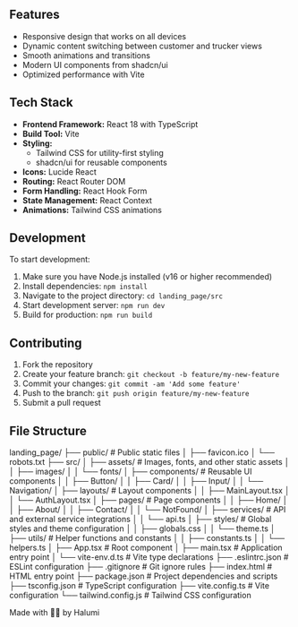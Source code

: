 ## Features

- Responsive design that works on all devices
- Dynamic content switching between customer and trucker views
- Smooth animations and transitions
- Modern UI components from shadcn/ui
- Optimized performance with Vite

## Tech Stack

- **Frontend Framework:** React 18 with TypeScript
- **Build Tool:** Vite
- **Styling:** 
  - Tailwind CSS for utility-first styling
  - shadcn/ui for reusable components
- **Icons:** Lucide React
- **Routing:** React Router DOM
- **Form Handling:** React Hook Form
- **State Management:** React Context
- **Animations:** Tailwind CSS animations

## Development

To start development:

1. Make sure you have Node.js installed (v16 or higher recommended)
2. Install dependencies: `npm install`
3. Navigate to the project directory: `cd landing_page/src`
4. Start development server: `npm run dev`
5. Build for production: `npm run build`

## Contributing

1. Fork the repository
2. Create your feature branch: `git checkout -b feature/my-new-feature`
3. Commit your changes: `git commit -am 'Add some feature'`
4. Push to the branch: `git push origin feature/my-new-feature`
5. Submit a pull request

## File Structure
landing_page/
├── public/ # Public static files
│ ├── favicon.ico
│ └── robots.txt
├── src/
│ ├── assets/ # Images, fonts, and other static assets
│ │ ├── images/
│ │ └── fonts/
│ ├── components/ # Reusable UI components
│ │ ├── Button/
│ │ ├── Card/
│ │ ├── Input/
│ │ └── Navigation/
│ ├── layouts/ # Layout components
│ │ ├── MainLayout.tsx
│ │ └── AuthLayout.tsx
│ ├── pages/ # Page components
│ │ ├── Home/
│ │ ├── About/
│ │ ├── Contact/
│ │ └── NotFound/
│ ├── services/ # API and external service integrations
│ │ └── api.ts
│ ├── styles/ # Global styles and theme configuration
│ │ ├── globals.css
│ │ └── theme.ts
│ ├── utils/ # Helper functions and constants
│ │ ├── constants.ts
│ │ └── helpers.ts
│ ├── App.tsx # Root component
│ ├── main.tsx # Application entry point
│ └── vite-env.d.ts # Vite type declarations
├── .eslintrc.json # ESLint configuration
├── .gitignore # Git ignore rules
├── index.html # HTML entry point
├── package.json # Project dependencies and scripts
├── tsconfig.json # TypeScript configuration
├── vite.config.ts # Vite configuration
└── tailwind.config.js # Tailwind CSS configuration


Made with 🤘🏿 by Halumi